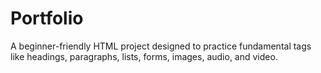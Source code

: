 # Portfolio
A beginner-friendly HTML project designed to practice fundamental tags like headings, paragraphs, lists, forms, images, audio, and video.
